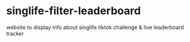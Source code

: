 # singlife-filter-leaderboard
website to display info about singlife tiktok challenge &amp; live leaderboard tracker
